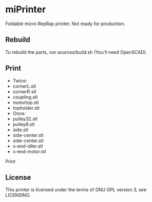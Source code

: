 miPrinter
=========

Foldable micro RepRap printer. Not ready for production.

Rebuild
-------

To rebuild the parts, run sources/build.sh (You'll need OpenSCAD).

Print
-----

* Twice:
 * cornerL.stl
 * cornerR.stl
 * coupling.stl
 * motortop.stl
 * topholder.stl
* Once:
 * pulley32.stl
 * pulley8.stl
 * side.stl
 * side-center.stl
 * side-center.stl
 * x-end-idler.stl
 * x-end-motor.stl


Print

License
-------

This printer is licensed under the terms of GNU GPL version 3, see LICENSING.
